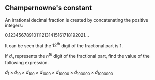 ## Champernowne's constant

An irrational decimal fraction is created by concatenating the positive integers:

$0.123456789101112131415161718192021$...

It can be seen that the $12^{th}$ digit of the fractional part is $1$.

If $d_n$ represents the $n^{th}$ digit of the fractional part, find the value of the following expression.

$d_{1} × d_{10} × d_{100} × d_{1000} × d_{10000} × d_{100000} × d_{1000000}$
